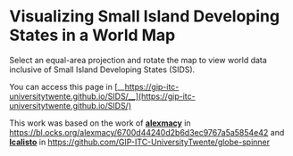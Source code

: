 # Visualizing Small Island Developing States in a World Map

Select an equal-area projection and rotate the map to view world data inclusive of Small Island Developing States (SIDS).

You can access this page in [__https://gip-itc-universitytwente.github.io/SIDS/__](https://gip-itc-universitytwente.github.io/SIDS/) 



This work was based on the work of [__alexmacy__](https://gist.github.com/alexmacy) in  https://bl.ocks.org/alexmacy/6700d44240d2b6d3ec9767a5a5854e42 and [__lcalisto__](https://github.com/lcalisto) in https://github.com/GIP-ITC-UniversityTwente/globe-spinner

